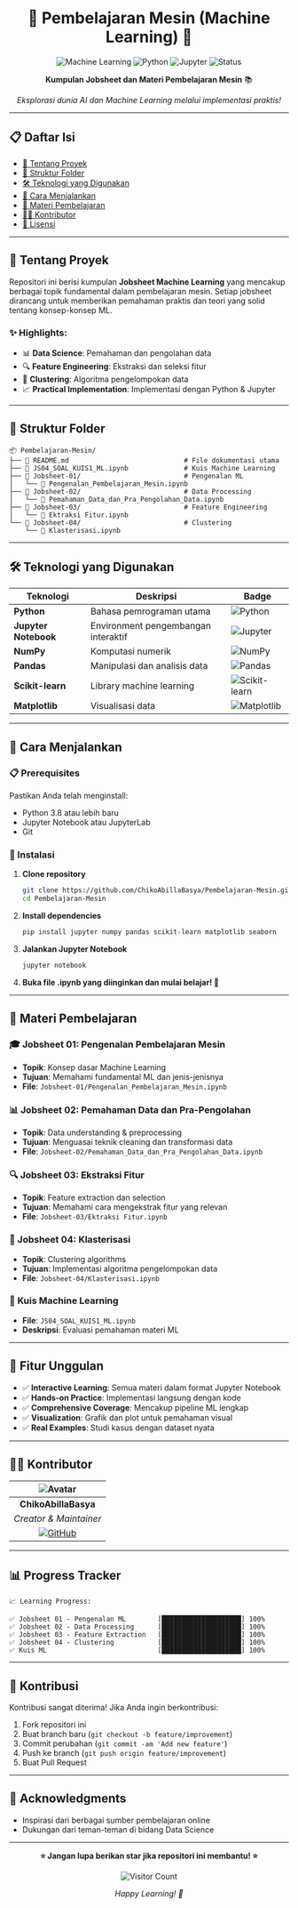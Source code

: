 <div align="center">

# 🤖 Pembelajaran Mesin (Machine Learning) 🚀

![Machine Learning](https://img.shields.io/badge/Machine%20Learning-Expert-brightgreen?style=for-the-badge&logo=tensorflow&logoColor=white)
![Python](https://img.shields.io/badge/Python-3.8+-blue?style=for-the-badge&logo=python&logoColor=white)
![Jupyter](https://img.shields.io/badge/Jupyter-Notebook-orange?style=for-the-badge&logo=jupyter&logoColor=white)
![Status](https://img.shields.io/badge/Status-Active-success?style=for-the-badge)

**Kumpulan Jobsheet dan Materi Pembelajaran Mesin** 📚

*Eksplorasi dunia AI dan Machine Learning melalui implementasi praktis!*

</div>

---

## 📋 Daftar Isi

- [🎯 Tentang Proyek](#-tentang-proyek)
- [📂 Struktur Folder](#-struktur-folder)
- [🛠️ Teknologi yang Digunakan](#-teknologi-yang-digunakan)
- [🚀 Cara Menjalankan](#-cara-menjalankan)
- [📖 Materi Pembelajaran](#-materi-pembelajaran)
- [👨‍💻 Kontributor](#-kontributor)
- [📝 Lisensi](#-lisensi)

---

## 🎯 Tentang Proyek

Repositori ini berisi kumpulan **Jobsheet Machine Learning** yang mencakup berbagai topik fundamental dalam pembelajaran mesin. Setiap jobsheet dirancang untuk memberikan pemahaman praktis dan teori yang solid tentang konsep-konsep ML.

### ✨ Highlights:
- 📊 **Data Science**: Pemahaman dan pengolahan data
- 🔍 **Feature Engineering**: Ekstraksi dan seleksi fitur
- 🎯 **Clustering**: Algoritma pengelompokan data
- 📈 **Practical Implementation**: Implementasi dengan Python & Jupyter

---

## 📂 Struktur Folder

```
📦 Pembelajaran-Mesin/
├── 📄 README.md                             # File dokumentasi utama
├── 📄 JS04_SOAL_KUIS1_ML.ipynb              # Kuis Machine Learning
├── 📁 Jobsheet-01/                          # Pengenalan ML
│   └── 📓 Pengenalan_Pembelajaran_Mesin.ipynb
├── 📁 Jobsheet-02/                          # Data Processing
│   └── 📓 Pemahaman_Data_dan_Pra_Pengolahan_Data.ipynb
├── 📁 Jobsheet-03/                          # Feature Engineering
│   └── 📓 Ektraksi Fitur.ipynb
└── 📁 Jobsheet-04/                          # Clustering
    └── 📓 Klasterisasi.ipynb
```

---

## 🛠️ Teknologi yang Digunakan

<div align="center">

| Teknologi | Deskripsi | Badge |
|-----------|-----------|-------|
| **Python** | Bahasa pemrograman utama | ![Python](https://img.shields.io/badge/Python-FFD43B?style=flat&logo=python&logoColor=blue) |
| **Jupyter Notebook** | Environment pengembangan interaktif | ![Jupyter](https://img.shields.io/badge/Jupyter-F37626?style=flat&logo=jupyter&logoColor=white) |
| **NumPy** | Komputasi numerik | ![NumPy](https://img.shields.io/badge/NumPy-013243?style=flat&logo=numpy&logoColor=white) |
| **Pandas** | Manipulasi dan analisis data | ![Pandas](https://img.shields.io/badge/Pandas-150458?style=flat&logo=pandas&logoColor=white) |
| **Scikit-learn** | Library machine learning | ![Scikit-learn](https://img.shields.io/badge/Scikit--learn-F7931E?style=flat&logo=scikit-learn&logoColor=white) |
| **Matplotlib** | Visualisasi data | ![Matplotlib](https://img.shields.io/badge/Matplotlib-11557c?style=flat) |

</div>

---

## 🚀 Cara Menjalankan

### 📋 Prerequisites
Pastikan Anda telah menginstall:
- Python 3.8 atau lebih baru
- Jupyter Notebook atau JupyterLab
- Git

### 🔧 Instalasi

1. **Clone repository**
   ```bash
   git clone https://github.com/ChikoAbillaBasya/Pembelajaran-Mesin.git
   cd Pembelajaran-Mesin
   ```

2. **Install dependencies**
   ```bash
   pip install jupyter numpy pandas scikit-learn matplotlib seaborn
   ```

3. **Jalankan Jupyter Notebook**
   ```bash
   jupyter notebook
   ```

4. **Buka file .ipynb yang diinginkan dan mulai belajar! 🎉**

---

## 📖 Materi Pembelajaran

### 🎓 Jobsheet 01: Pengenalan Pembelajaran Mesin
- **Topik**: Konsep dasar Machine Learning
- **Tujuan**: Memahami fundamental ML dan jenis-jenisnya
- **File**: `Jobsheet-01/Pengenalan_Pembelajaran_Mesin.ipynb`

### 📊 Jobsheet 02: Pemahaman Data dan Pra-Pengolahan
- **Topik**: Data understanding & preprocessing
- **Tujuan**: Menguasai teknik cleaning dan transformasi data
- **File**: `Jobsheet-02/Pemahaman_Data_dan_Pra_Pengolahan_Data.ipynb`

### 🔍 Jobsheet 03: Ekstraksi Fitur
- **Topik**: Feature extraction dan selection
- **Tujuan**: Memahami cara mengekstrak fitur yang relevan
- **File**: `Jobsheet-03/Ektraksi Fitur.ipynb`

### 🎯 Jobsheet 04: Klasterisasi
- **Topik**: Clustering algorithms
- **Tujuan**: Implementasi algoritma pengelompokan data
- **File**: `Jobsheet-04/Klasterisasi.ipynb`

### 📝 Kuis Machine Learning
- **File**: `JS04_SOAL_KUIS1_ML.ipynb`
- **Deskripsi**: Evaluasi pemahaman materi ML

---

## 🎨 Fitur Unggulan

- ✅ **Interactive Learning**: Semua materi dalam format Jupyter Notebook
- ✅ **Hands-on Practice**: Implementasi langsung dengan kode
- ✅ **Comprehensive Coverage**: Mencakup pipeline ML lengkap
- ✅ **Visualization**: Grafik dan plot untuk pemahaman visual
- ✅ **Real Examples**: Studi kasus dengan dataset nyata

---

## 👨‍💻 Kontributor

<div align="center">

| ![Avatar](https://github.com/ChikoAbillaBasya.png?size=100) |
|:---:|
| **ChikoAbillaBasya** |
| *Creator & Maintainer* |
| [![GitHub](https://img.shields.io/badge/GitHub-181717?style=flat&logo=github&logoColor=white)](https://github.com/ChikoAbillaBasya) |

</div>

---

## 📊 Progress Tracker

```
📈 Learning Progress:

✅ Jobsheet 01 - Pengenalan ML        [████████████████████] 100%
✅ Jobsheet 02 - Data Processing      [████████████████████] 100%  
✅ Jobsheet 03 - Feature Extraction   [████████████████████] 100%
✅ Jobsheet 04 - Clustering           [████████████████████] 100%
✅ Kuis ML                            [████████████████████] 100%
```

---

## 🤝 Kontribusi

Kontribusi sangat diterima! Jika Anda ingin berkontribusi:

1. Fork repositori ini
2. Buat branch baru (`git checkout -b feature/improvement`)
3. Commit perubahan (`git commit -am 'Add new feature'`)
4. Push ke branch (`git push origin feature/improvement`)
5. Buat Pull Request

---

## 🙏 Acknowledgments

- Inspirasi dari berbagai sumber pembelajaran online
- Dukungan dari teman-teman di bidang Data Science

---

<div align="center">

**⭐ Jangan lupa berikan star jika repositori ini membantu! ⭐**

![Visitor Count](https://visitor-badge.laobi.icu/badge?page_id=ChikoAbillaBasya.Pembelajaran-Mesin)

*Happy Learning! 🚀*

</div>